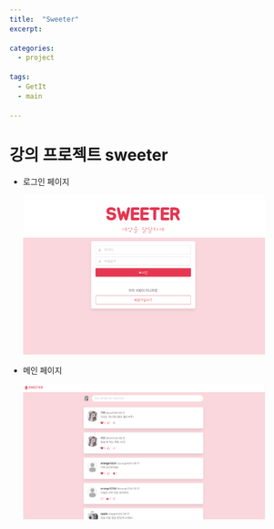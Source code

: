 ```yaml
---
title:  "Sweeter"
excerpt: 

categories:
  - project

tags:
  - GetIt
  - main

---
```


# 강의 프로젝트 sweeter



- 로그인 페이지

  <img src="../assets/images/sweeter-login.png" alt="sweeter-login" style="zoom:50%;" />

- 메인 페이지

  <img src="../assets/images/sweeter-main.png" alt="sweeter-main" style="zoom:50%;" />